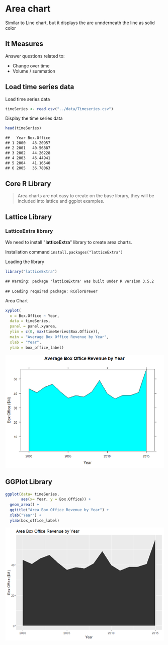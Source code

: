 # Area chart

Similar to Line chart, but it displays the are unnderneath the line as solid color

## It Measures

Answer questions related to:

* Change over time
* Volume / summation

## Load time series data

Load time series data

``` r
timeSeries <- read.csv("../data/Timeseries.csv")
```

Display the time series data

``` r
head(timeSeries)
```

    ##   Year Box.Office
    ## 1 2000   43.20957
    ## 2 2001   40.56887
    ## 3 2002   44.26228
    ## 4 2003   46.44941
    ## 5 2004   41.16540
    ## 6 2005   36.78063


## Core R Library

> Area charts are not easy to create on the base library, they will be included into lattice and ggplot examples.

## Lattice Library

### LatticeExtra library

We need to install "**latticeExtra**" library to create area charts.

Installation command `install.packages("latticeExtra")`

Loading the library

``` r
library("latticeExtra")
```

    ## Warning: package 'latticeExtra' was built under R version 3.5.2

    ## Loading required package: RColorBrewer

Area Chart

``` r
xyplot(
  x = Box.Office ~ Year,
  data = timeSeries,
  panel = panel.xyarea,
  ylim = c(0, max(timeSeries$Box.Office)),
  main = "Average Box Office Revenue by Year",
  xlab = "Year",
  ylab = box_office_label)
```

![](../../images/statistics/area_chart_1.png)


## GGPlot Library


``` r
ggplot(data= timeSeries,
       aes(x= Year, y = Box.Office)) +
  geom_area() +
  ggtitle("Area Box Office Revenue by Year") +
  xlab("Year") +
  ylab(box_office_label)
```

![](../../images/statistics/area_chart_2.png)
